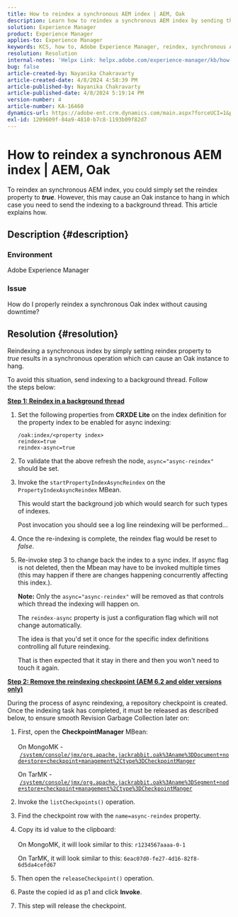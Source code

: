 ```yaml
---
title: How to reindex a synchronous AEM index | AEM, Oak
description: Learn how to reindex a synchronous AEM index by sending the indexing to a background thread.
solution: Experience Manager
product: Experience Manager
applies-to: Experience Manager
keywords: KCS, how to, Adobe Experience Manager, reindex, synchronous AEM index, Oak
resolution: Resolution
internal-notes: 'Helpx Link: helpx.adobe.com/experience-manager/kb/how-to-reindex-a-synchronous-AEM-index-AEM-Oak.html'
bug: false
article-created-by: Nayanika Chakravarty
article-created-date: 4/8/2024 4:58:39 PM
article-published-by: Nayanika Chakravarty
article-published-date: 4/8/2024 5:19:14 PM
version-number: 4
article-number: KA-16460
dynamics-url: https://adobe-ent.crm.dynamics.com/main.aspx?forceUCI=1&pagetype=entityrecord&etn=knowledgearticle&id=d4db733c-c9f5-ee11-a1fe-6045bd006295
exl-id: 1209609f-84a9-4810-b7c8-1193b09f82d7
---
```

# How to reindex a synchronous AEM index | AEM, Oak


To reindex an synchronous AEM index, you could simply set the reindex property to <b>*true</b>*. However, this may cause an Oak instance to hang in which case you need to send the indexing to a background thread. This article explains how.

## Description {#description}


### Environment

Adobe Experience Manager

### Issue

How do I properly reindex a synchronous Oak index without causing downtime?


## Resolution {#resolution}


Reindexing a synchronous index by simply setting reindex property to *true* results in a synchronous operation which can cause an Oak instance to hang.

To avoid this situation, send indexing to a background thread. Follow the steps below:

<b><u>Step 1: Reindex in a background thread</u></b>

1. Set the following properties from <b>CRXDE Lite</b> on the index definition for the property index to be enabled for async indexing:<br>    


    ```
    /oak:index/<property index>
    reindex=true
    reindex-async=true
    ```


2. To validate that the above refresh the node, `async="async-reindex"` should be set.
3. Invoke the `startPropertyIndexAsyncReindex` on the `PropertyIndexAsyncReindex` MBean.<br>    


    This would start the background job which would search for such types of indexes.
    


    Post invocation you should see a log line reindexing will be performed...
4. Once the re-indexing is complete, the reindex flag would be reset to *false*.
5. Re-invoke step 3 to change back the index to a sync index. If async flag is not deleted, then the Mbean may have to be invoked multiple times (this may happen if there are changes happening concurrently affecting this index.).
    


    <b>Note:</b> Only the `async="async-reindex"` will be removed as that controls which thread the indexing will happen on.

    The `reindex-async` property is just a configuration flag which will not change automatically.

    The idea is that you'd set it once for the specific index definitions controlling all future reindexing.

    That is then expected that it stay in there and then you won't need to touch it again.


<b><u>Step 2: Remove the reindexing checkpoint (AEM 6.2 and older versions only)</u></b>

During the process of async reindexing, a repository checkpoint is created.
Once the indexing task has completed, it must be released as described below, to ensure smooth Revision Garbage Collection later on:

1. First, open the <b>CheckpointManager</b> MBean:<br>    
    On MongoMK - [`/system/console/jmx/org.apache.jackrabbit.oak%3Aname%3DDocument+node+store+checkpoint+management%2Ctype%3DCheckpointManger`](http://localhost:4502/system/console/jmx/org.apache.jackrabbit.oak%3Aname%3DDocument+node+store+checkpoint+management%2Ctype%3DCheckpointManger)
    
    On TarMK - [`/system/console/jmx/org.apache.jackrabbit.oak%3Aname%3DSegment+node+store+checkpoint+management%2Ctype%3DCheckpointManger`](http://localhost:4502/system/console/jmx/org.apache.jackrabbit.oak%3Aname%3DSegment+node+store+checkpoint+management%2Ctype%3DCheckpointManger)
2. Invoke the `listCheckpoints()` operation.
3. Find the checkpoint row with the `name=async-reindex` property.
4. Copy its id value to the clipboard:<br>    
    On MongoMK, it will look similar to this: `r1234567aaaa-0-1`
    
    On TarMK, it will look similar to this: `6eac07d0-fe27-4d16-82f8-6d5da4cefd67`
5. Then open the `releaseCheckpoint()` operation.
6. Paste the copied id as p1 and click <b>Invoke</b>.
7. This step will release the checkpoint.
